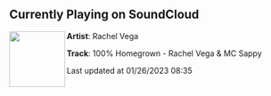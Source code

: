 ## Currently Playing on SoundCloud

[<img align="left" width="100" src="https://i1.sndcdn.com/artworks-0VBpGcDqxR7521a4-yvWz1A-t500x500.jpg">](https://soundcloud.com/rachelvegadj/vega-sappy-mix-v4-vol-voc-up-v3)

**Artist**: Rachel Vega 

**Track**: 100% Homegrown - Rachel Vega & MC Sappy

Last updated at 01/26/2023 08:35
